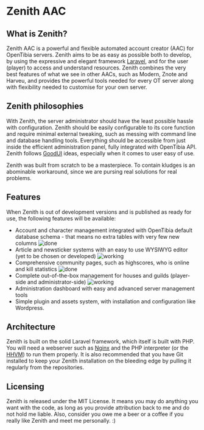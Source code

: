 Zenith AAC
==========

What is Zenith?
---------------
Zenith AAC is a powerful and flexible automated account creator (AAC) for OpenTibia servers. Zenith aims to be as easy as possible both to develop, by using the expressive and elegant framework [Laravel](http://laravel.com), and for the user (player) to access and understand resources. Zenith combines the very best features of what we see in other AACs, such as Modern, Znote and Harveu, and provides the powerful tools needed for every OT server along with flexibility needed to customise for your own server.

Zenith philosophies
-------------------
With Zenith, the server administrator should have the least possible hassle with configuration. Zenith should be easily configurable to its core function and require minimal external tweaking, such as messing with command line and database handling tools. Everything should be accessible from just inside the efficient administration panel, fully integrated with OpenTibia API. Zenith follows [GoodUI](http://goodui.org) ideas, especially when it comes to user easy of use.

Zenith was built from scratch to be a masterpiece. To contain kludges is an abominable workaround, since we are pursing real solutions for real problems. 

Features
--------
When Zenith is out of development versions and is published as ready for use, the following features will be available:

- Account and character management integrated with OpenTibia default database schema - that means no extra tables with very few new columns ![done](http://i.imgur.com/tduiZBL.png)
- Article and newsticker systems with an easy to use WYSIWYG editor (yet to be chosen or developed) ![working](http://i.imgur.com/ivaAcM7.png)
- Comprehensive community pages, such as highscores, who is online and kill statistics ![done](http://i.imgur.com/tduiZBL.png)
- Complete out-of-the-box management for houses and guilds (player-side and administrator-side) ![working](http://i.imgur.com/ivaAcM7.png)
- Administration dashboard with easy and advanced server management tools
- Simple plugin and assets system, with installation and configuration like Wordpress.

Architecture
------------
Zenith is built on the solid Laravel framework, which itself is built with PHP. You will need a webserver such as [Nginx](http://nginx.org) and the PHP interpreter (or the [HHVM](http://hhvm.com)) to run them properly. It is also recommended that you have Git installed to keep your Zenith installation on the bleeding edge by pulling it regularly from the repositories.

Licensing
---------
Zenith is released under the MIT License. It means you may do anything you want with the code, as long as you provide attribution back to me and do not hold me liable. Also, consider you owe me a beer or a coffee if you really like Zenith and meet me personally. :)
